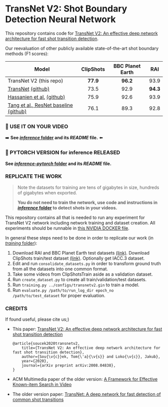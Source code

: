 # TransNet V2: Shot Boundary Detection Neural Network

This repository contains code for [TransNet V2: An effective deep network architecture for fast shot transition detection](https://arxiv.org/abs/2008.04838).

Our reevaluation of other publicly available state-of-the-art shot boundary methods (F1 scores):

Model | ClipShots | BBC Planet Earth | RAI
--- | :---: | :---: | :---:
TransNet V2 (this repo) | **77.9** | **96.2** | 93.9
[TransNet](https://arxiv.org/abs/1906.03363) [(github)](https://github.com/soCzech/TransNet) | 73.5 | 92.9 | **94.3**
[Hassanien et al.](https://arxiv.org/abs/1705.03281) [(github)](https://github.com/melgharib/DSBD) | 75.9 | 92.6 | 93.9
[Tang et al., ResNet baseline](https://arxiv.org/abs/1808.04234) [(github)](https://github.com/Tangshitao/ClipShots_basline) | 76.1 | 89.3 | 92.8


### :movie_camera: USE IT ON YOUR VIDEO
:arrow_right: **See [_inference_ folder](https://github.com/soCzech/TransNetV2/tree/master/inference) and its _README_ file.** :arrow_left:


### :rocket: PYTORCH VERSION for inference RELEASED
**See [_inference-pytorch_ folder](https://github.com/soCzech/TransNetV2/tree/master/inference-pytorch) and its _README_ file.**


### REPLICATE THE WORK
> Note the datasets for training are tens of gigabytes in size, hundreds of gigabytes when exported.
>
> **You do not need to train the network, use code and instructions in [_inference_ folder](https://github.com/soCzech/TransNetV2/tree/master/inference) to detect shots in your videos.**

This repository contains all that is needed to run any experiment for TransNet V2 network including network training and dataset creation.
All experiments should be runnable in [this NVIDIA DOCKER file](https://github.com/soCzech/TransNetV2/blob/master/training/Dockerfile).

In general these steps need to be done in order to replicate our work (in [_training_ folder](https://github.com/soCzech/TransNetV2/tree/master/training)):

1. Download RAI and BBC Planet Earth test datasets [(link)](https://aimagelab.ing.unimore.it/imagelab/researchActivity.asp?idActivity=19).
   Download ClipShots train/test dataset [(link)](https://github.com/Tangshitao/ClipShots).
   Optionally get IACC.3 dataset.
2. Edit and run `consolidate_datasets.py` in order to transform ground truth from all the datasets into one common format.
3. Take some videos from ClipShotsTrain aside as a validation dataset.
4. Run `create_dataset.py` to create all train/validation/test datasets.
5. Run `training.py ../configs/transnetv2.gin` to train a model.
6. Run `evaluate.py /path/to/run_log_dir epoch_no /path/to/test_dataset` for proper evaluation.


### CREDITS
If found useful, please cite us;)
- This paper: [TransNet V2: An effective deep network architecture for fast shot transition detection](https://arxiv.org/abs/2008.04838)
    ```
    @article{soucek2020transnetv2,
        title={TransNet V2: An effective deep network architecture for fast shot transition detection},
        author={Sou{\v{c}}ek, Tom{\'a}{\v{s}} and Loko{\v{c}}, Jakub},
        year={2020},
        journal={arXiv preprint arXiv:2008.04838},
    }
    ```

- ACM Multimedia paper of the older version: [A Framework for Effective Known-item Search in Video](https://dl.acm.org/doi/abs/10.1145/3343031.3351046)

- The older version paper: [TransNet: A deep network for fast detection of common shot transitions](https://arxiv.org/abs/1906.03363)
